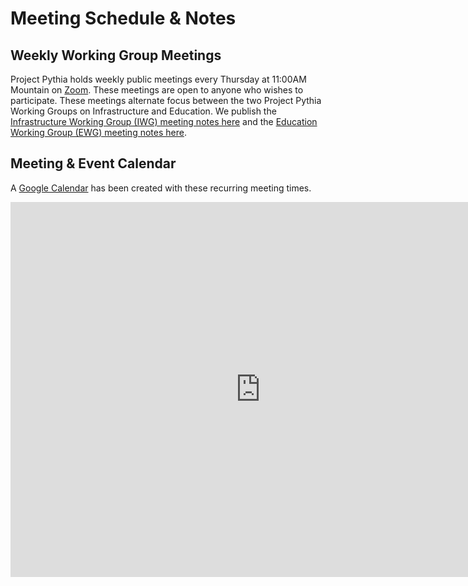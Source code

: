 # Meeting Schedule & Notes

## Weekly Working Group Meetings

Project Pythia holds weekly public meetings every Thursday at 11:00AM Mountain on [Zoom](https://ucar-edu.zoom.us/j/91375487587).
These meetings are open to anyone who wishes to participate.  These meetings alternate focus
between the two Project Pythia Working Groups on Infrastructure and Education.
We publish the [Infrastructure Working Group (IWG) meeting notes here](https://docs.google.com/document/d/e/2PACX-1vQN5YFkZtCZPKVk2Rte2xoHuiqJuYz1KpynsSKmeCLwP-4glUsGuCPJbITwB4OJc8dOhUpHAMacdx59/pub) and the [Education Working Group (EWG) meeting notes here](https://docs.google.com/document/d/e/2PACX-1vTHJKdeWfQBbkrGt8RsSVKJHy5uAQumD40_hRXhRKDGpLO-4ACBlMdQNyR-ap-Q19Zwdq2m5yUk_mZk/pub).

## Meeting & Event Calendar

A [Google Calendar](https://calendar.google.com/calendar/u/0?cid=Y180cXB2ZjMxNmFmZDltdjBjaTdkMnVpYWZvZ0Bncm91cC5jYWxlbmRhci5nb29nbGUuY29t)
has been created with these recurring meeting times.

<iframe src="https://calendar.google.com/calendar/embed?src=c_4qpvf316afd9mv0ci7d2uiafog%40group.calendar.google.com" style="border: 0" width="800" height="600" frameborder="0" scrolling="no"></iframe>
